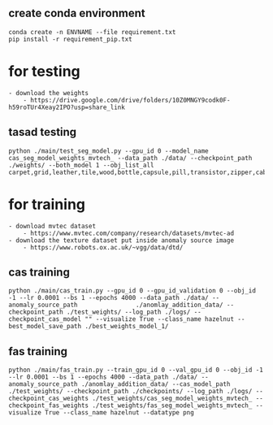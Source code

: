 ## create conda environment
    conda create -n ENVNAME --file requirement.txt
    pip install -r requirement_pip.txt

# for testing 
    - download the weights
        - https://drive.google.com/drive/folders/10Z0MNGY9codk0F-h59roTUr4Xeay2IPO?usp=share_link

## tasad testing 
    python ./main/test_seg_model.py --gpu_id 0 --model_name cas_seg_model_weights_mvtech_ --data_path ./data/ --checkpoint_path ./weights/ --both_model 1 --obj_list_all       carpet,grid,leather,tile,wood,bottle,capsule,pill,transistor,zipper,cable,hazelnut,metal_nut,screw,toothbrush 


# for training 
    - download mvtec dataset
        - https://www.mvtec.com/company/research/datasets/mvtec-ad
    - download the texture dataset put inside anomaly source image 
        - https://www.robots.ox.ac.uk/~vgg/data/dtd/
## cas training 
    python ./main/cas_train.py --gpu_id 0 --gpu_id_validation 0 --obj_id -1 --lr 0.0001 --bs 1 --epochs 4000 --data_path ./data/ --anomaly_source_path                ./anomlay_addition_data/ --checkpoint_path ./test_weights/ --log_path ./logs/ --checkpoint_cas_model "" --visualize True --class_name hazelnut --best_model_save_path ./best_weights_model_1/ 

## fas training 
    python ./main/fas_train.py --train_gpu_id 0 --val_gpu_id 0 --obj_id -1 --lr 0.0001 --bs 1 --epochs 4000 --data_path ./data/ --anomaly_source_path ./anomlay_addition_data/ --cas_model_path ./test_weights/ --checkpoint_path ./checkpoints/ --log_path ./logs/ --checkpoint_cas_weights ./test_weights/cas_seg_model_weights_mvtech_ --checkpoint_fas_weights ./test_weights/fas_seg_model_weights_mvtech_ --visualize True --class_name hazelnut --datatype png 
